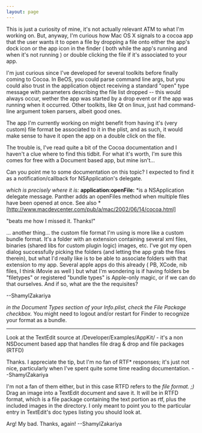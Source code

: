 ```yaml
---
layout: page
---
```


This is just a curiosity of mine, it's not actually relevant ATM to what I'm working on. But, anyway, I'm curious how Mac OS X signals to a cocoa app that the user wants it to open a file by dropping a file onto either the app's dock icon or the app icon in the finder ( both while the app's running and when it's not running ) or double clicking the file if it's associated to your app.

I'm just curious since I've developed for several toolkits before finally coming to Cocoa. In BeOS, you could parse command line args, but you could also trust in the application object receiving a standard "open" type message with parameters describing the file list dropped -- this would always occur, wether the app was started by a drop event or if the app was running when it occurred. Other toolkits, like Qt on linux, just had command-line argument token parsers, albeit good ones.

The app  I'm currently working on might benefit from having it's (very custom) file format be associated to it in the plist, and as such, it would make sense to have it open the app on a double click on the file.

The trouble is, I've read quite a bit of the Cocoa documentation and I haven't a clue where to find this tidbit. For what it's worth, I'm sure this comes for free with a Document based app, but mine isn't...

Can you point me to some documentation on this topic? I expected to find it as a notification/callback for NSApplication's delegate. 

*which is precisely where it is:*  **application:openFile:** *is a NSApplication delegate message. Panther adds an openFiles method when multiple files have been opened at once. See also * [http://www.macdevcenter.com/pub/a/mac/2002/06/14/cocoa.html]

"beats me how I missed it. Thanks!"

... another thing... the custom file format I'm using is more like a custom bundle format. It's a folder with an extension containing several xml files, binaries (shared libs for custom plugin logic) images, etc. I've got my open dialog successfully picking the folders (and letting the app grab the files therein), but what I'd really like is to be able to associate folders with that extension to my app. Several apple apps do this already ( PB, XCode, nib files, I think iMovie as well ) but what I'm wondering is if having folders be "filetypes" or registered "bundle types" is Apple-only magic, or if we can do that ourselves. And if so, what are the the requisites?

--ShamylZakariya

*in the Document Types section of your Info.plist, check the File Package checkbox.* You might need to logout and/or restart for Finder to recognize your format as a bundle.

----

Look at the TextEdit source at /Developer/Examples/AppKit/ - it's a non NSDocument based app that handles file drag & drop and file packages (RTFD)

Thanks. I appreciate the tip, but I'm no fan of RTF* responses; it's just not nice, particularly when I've spent quite some time reading documentation. --ShamylZakariya

I'm not a fan of them either, but in this case RTFD refers to the *file format. ;)* Drag an image into a TextEdit document and save it. It will be in RTFD format, which is a file package containing the text portion as rtf, plus the included images in the directory. I only meant to point you to the particular entry in TextEdit's doc types listing you should look at.

Arg! My bad. Thanks, again! --ShamylZakariya
